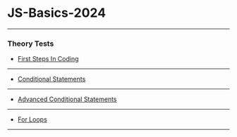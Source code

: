 # JS-Basics-2024

---

### Theory Tests

- [First Steps In Coding](https://forms.gle/25rLTRDrtNyrmQFE9)

---

- [Conditional Statements](https://forms.gle/zDFLsHgNgrU6pBw19)

---

- [Advanced Conditional Statements](https://forms.gle/GXooFBjDRc52fLF96)

---

- [For Loops](https://forms.gle/WEp8ME8FpbbQ5VRs7)

---
